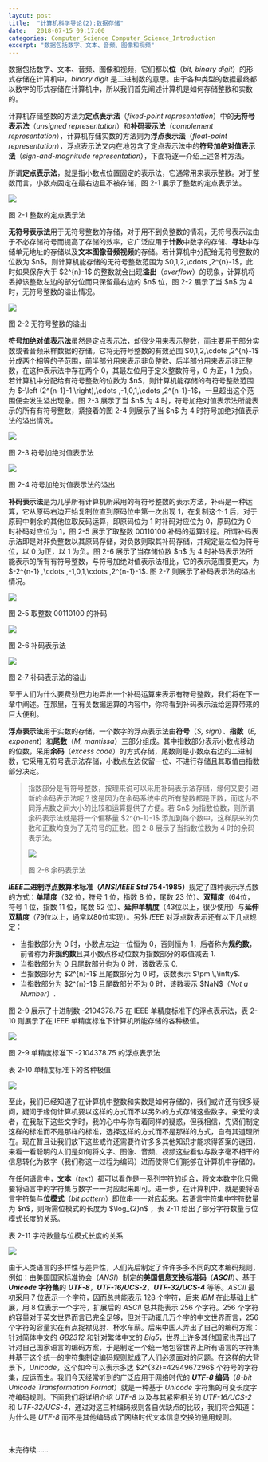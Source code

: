 ```yaml
---
layout: post
title:  "计算机科学导论(2):数据存储"
date:   2018-07-15 09:17:00
categories: Computer_Science Computer_Science_Introduction
excerpt: "数据包括数字、文本、音频、图像和视频"
---
```


<div class="post-style">

<p>数据包括数字、文本、音频、图像和视频，它们都以<strong>位</strong>（<em>bit, binary digit</em>）的形式存储在计算机中，<em>binary digit</em> 是二进制数的意思。由于各种类型的数据最终都以数字的形式存储在计算机中，所以我们首先阐述计算机是如何存储整数和实数的。</p>

<p>计算机存储整数的方法为<strong>定点表示法</strong>（<em>fixed-point representation</em>）中的<strong>无符号表示法</strong>（<em>unsigned representation</em>）和<strong>补码表示法</strong>（<em>complement representation</em>），计算机存储实数的方法则为<strong>浮点表示法</strong>（<em>float-point representation</em>），浮点表示法又内在地包含了定点表示法中的<strong>符号加绝对值表示法</strong>（<em>sign-and-magnitude representation</em>），下面将逐一介绍上述各种方法。</p>

<p>所谓<strong>定点表示法</strong>，就是指小数点位置固定的表示法，它通常用来表示整数。对于整数而言，小数点固定在最右边且不被存储，图 2-1 展示了整数的定点表示法。</p>

<p class="post-text-center"><img src="/assets/img/Natural_Science/Computer_Science/Introduction/fixed-point representation.png"></p>
<p class="post-text-tablename">图 2-1 整数的定点表示法</p>

<p><strong>无符号表示法</strong>用于无符号整数的存储，对于用不到负整数的情况，无符号表示法由于不必存储符号而提高了存储的效率，它广泛应用于<strong>计数</strong>中数字的存储、<strong>寻址</strong>中存储单元地址的存储以及<strong>文本图像音频视频</strong>的存储。若计算机中分配给无符号整数的位数为 $n$，则计算机能存储的无符号整数范围为  $0,1,2,\cdots ,2^{n}-1$，此时如果保存大于 $2^{n}-1$ 的整数就会出现<strong>溢出</strong>（<em>overflow</em>）的现象，计算机将丢掉该整数左边的部分位而只保留最右边的 $n$ 位，图 2-2 展示了当 $n$ 为 4 时，无符号整数的溢出情况。</p>

<p class="post-text-center"><img src="/assets/img/Natural_Science/Computer_Science/Introduction/overflow.png"></p>
<p class="post-text-tablename">图 2-2 无符号整数的溢出</p>

<p><strong>符号加绝对值表示法</strong>虽然是定点表示法，却很少用来表示整数，而主要用于部分实数或者音频采样数据的存储。它将无符号整数的有效范围 $0,1,2,\cdots ,2^{n}-1$ 分成两个相等的子范围，前半部分用来表示非负整数、后半部分用来表示非正整数，在这种表示法中存在两个 0，其最左位用于定义整数符号，0 为正，1 为负。若计算机中分配给有符号整数的位数为 $n$，则计算机能存储的有符号整数范围为  $-\left (2^{n-1}-1 \right),\cdots ,-1,0,1,\cdots ,2^{n-1}-1$，一旦超出这个范围便会发生溢出现象。图 2-3 展示了当 $n$ 为 4 时，符号加绝对值表示法所能表示的所有有符号整数，紧接着的图 2-4 则展示了当 $n$ 为 4 时符号加绝对值表示法的溢出情况。</p>

<p class="post-text-center"><img src="/assets/img/Natural_Science/Computer_Science/Introduction/sign-and-magnitude representation.png"></p>
<p class="post-text-tablename">图 2-3 符号加绝对值表示法</p>

<p class="post-text-center"><img src="/assets/img/Natural_Science/Computer_Science/Introduction/overflow 2.png"></p>
<p class="post-text-tablename">图 2-4 符号加绝对值表示法的溢出</p>

<p><strong>补码表示法</strong>是为几乎所有计算机所采用的有符号整数的表示方法，补码是一种运算，它从原码右边开始复制位直到原码位中第一次出现 1，在复制这个 1 后，对于原码中剩余的其他位取反码运算，即原码位为 1 时补码对应位为 0，原码位为 0 时补码对应位为 1，图 2-5 展示了取整数 00110100 补码的运算过程。所谓补码表示法即是对非负整数以其原码存储，对负数则取其补码存储，并规定最左位为符号位，以 0 为正，以 1 为负。图 2-6 展示了当存储位数 $n$ 为 4 时补码表示法所能表示的所有有符号整数，与符号加绝对值表示法相比，它的表示范围要更大，为 $-2^{n-1} ,\cdots ,-1,0,1,\cdots ,2^{n-1}-1$. 图 2-7 则展示了补码表示法的溢出情况。</p>

<p class="post-text-center"><img src="/assets/img/Natural_Science/Computer_Science/Introduction/complement operation.png"></p>
<p class="post-text-tablename">图 2-5 取整数 00110100 的补码</p>

<p class="post-text-center"><img src="/assets/img/Natural_Science/Computer_Science/Introduction/complement representation.png"></p>
<p class="post-text-tablename">图 2-6 补码表示法</p>

<p class="post-text-center"><img src="/assets/img/Natural_Science/Computer_Science/Introduction/overflow 3.png"></p>
<p class="post-text-tablename">图 2-7 补码表示法的溢出</p>

<p class="post-text-noindent">至于人们为什么要费劲巴力地弄出一个补码运算来表示有符号整数，我们将在下一章中阐述。在那里，在有关数据运算的内容中，你将看到补码表示法给运算带来的巨大便利。</p>

<p><strong>浮点表示法</strong>用于实数的存储，一个数字的浮点表示法由<strong>符号</strong>（<em>S, sign</em>）、<strong>指数</strong>（<em>E, exponent</em>）和<strong>尾数</strong>（<em>M, mantissa</em>）三部分组成。其中指数部分表示小数点移动的位数，采用<strong>余码</strong>（<em>excess code</em>）的方式存储，尾数则是小数点右边的二进制数，它采用无符号表示法存储，小数点左边仅留一位、不进行存储且其取值由指数部分决定。</p>

<blockquote>
指数部分是有符号整数，按理来说可以采用补码表示法存储，缘何又要引进新的余码表示法呢？这是因为在余码系统中的所有整数都是正数，而这为不同浮点数之间大小的比较和运算提供了方便。若 $n$ 为指数位数，则所谓余码表示法就是将一个偏移量 $2^{n-1}-1$ 添加到每个数中，这样原来的负数和正数均变为了无符号的正数。图 2-8 展示了当指数位数为 4 时的余码表示法。
<p class="post-text-center"><img src="/assets/img/Natural_Science/Computer_Science/Introduction/excess representation.png"></p>
<p class="post-text-tablename">图 2-8 余码表示法</p>
</blockquote>

<p class="post-text-noindent"><strong><em>IEEE</em>二进制浮点数算术标准（<em>ANSI/IEEE Std</em> 754-1985）</strong>规定了四种表示浮点数的方式：<strong>单精度</strong>（32 位，符号 1 位，指数 8 位，尾数 23 位）、<strong>双精度</strong>（64位，符号 1 位，指数 11 位，尾数 52 位）、<strong>延伸单精度</strong>（43位以上，很少使用）与<strong>延伸双精度</strong>（79位以上，通常以80位实现）。另外 <em>IEEE</em> 对浮点数表示还有以下几点规定：</p>

<ul>
<li>当指数部分为 0 时，小数点左边一位恒为 0，否则恒为 1，后者称为<strong>规约数</strong>，前者称为<strong>非规约数</strong>且其小数点移动位数为指数部分的取值减去 1.</li>
<li>当指数部分为 0 且尾数部分也为 0 时，该数表示 0.</li>
<li>当指数部分为 $2^{n}-1$ 且尾数部分为 0 时，该数表示 $\pm \,\infty$.</li>
<li>当指数部分为 $2^{n}-1$ 且尾数部分不为 0 时，该数表示 $NaN$（<em>Not a Number</em>）.</li>
</ul>

<p class="post-text-noindent">图 2-9 展示了十进制数 -2104378.75 在 IEEE 单精度标准下的浮点表示法，表 2-10 则展示了在 IEEE 单精度标准下计算机所能存储的各种极值。</p>

<p class="post-text-center"><img src="/assets/img/Natural_Science/Computer_Science/Introduction/floating-point representation.png"></p>
<p class="post-text-tablename">图 2-9 单精度标准下 -2104378.75 的浮点表示法</p>

<p class="post-text-tablename">表 2-10 单精度标准下的各种极值</p>
<p class="post-text-center"><img src="/assets/img/Natural_Science/Computer_Science/Introduction/extremum of float.png"></p>

<p>至此，我们已经知道了在计算机中整数和实数是如何存储的，我们或许还有很多疑问，疑问于缘何计算机要以这样的方式而不以另外的方式存储这些数字。亲爱的读者，在我敲下这些文字时，我的心中与你有着同样的疑惑，但我相信，先贤们制定这样的标准而不是那样的标准，选择这样的方式而不是那样的方式，自有其道理所在。现在暂且让我们放下这些或许还需要许许多多其他知识才能求得答案的谜团，来看一看聪明的人们是如何将文字、图像、音频、视频这些看似与数字毫不相干的信息转化为数字（我们称这一过程为编码）进而使得它们能够在计算机中存储的。</p>

<p>在任何语言中，<strong>文本</strong>（<em>text</em>）都可以看作是一系列字符的组合，将文本数字化只需要将语言中的字符集与数字一一对应起来即可。进一步，在计算机中，就是要将语言字符集与<strong>位模式</strong>（<em>bit pattern</em>）即位串一一对应起来。若语言字符集中字符数量为 $n$，则所需位模式的长度为 $\log_{2}n$ ，表 2-11 给出了部分字符数量与位模式长度的关系。</p>

<p class="post-text-tablename">表 2-11 字符数量与位模式长度的关系</p>
<p class="post-text-center"><img src="/assets/img/Natural_Science/Computer_Science/Introduction/relation of ns and lbp.png"></p>

<p class="post-text-noindent">由于人类语言的多样性与差异性，人们先后制定了许许多多不同的文本编码规则，例如：由美国国家标准协会（<em>ANSI</em>）制定的<strong>美国信息交换标准码</strong>（<em><strong>ASCII</strong></em>）、基于 <strong><em>Unicode</em> 字符集</strong>的 <em><strong>UTF-8</strong></em>，<em><strong>UTF-16/UCS-2</strong></em>，<em><strong>UTF-32/UCS-4</strong></em> 等等。<em>ASCII</em>  最初采用 7 位表示一个字符，因而总共能表示 128 个字符，后来 <em>IBM</em> 在此基础上扩展，用 8 位表示一个字符，扩展后的 <em>ASCII</em> 总共能表示 256 个字符。256 个字符的容量对于英文世界而言已完全足够，但对于动辄几万个字的中文世界而言，256 个字符的容量实在有点捉襟见肘、杯水车薪。后来中国人弄出了自己的编码方案：针对简体中文的 <em>GB2312</em> 和针对繁体中文的 <em>Big5</em>，世界上许多其他国家也弄出了针对自己国家语言的编码方案，于是制定一个统一地包容世界上所有语言的字符集并基于这个统一的字符集制定编码规则就成了人们必须面对的问题。在这样的大背景下，<em>Unicode</em>，这个如今可以表示多达 $2^{32}=4294967296$ 个符号的字符集，应运而生。我们今天经常听到的广泛应用于网络时代的 <strong><em>UTF-8</em> 编码</strong>（<em>8-bit Unicode Transformation Format</em>）就是一种基于 <em>Unicode</em> 字符集的可变长度字符编码规则。下面我们将详细介绍 <em>UTF-8</em> 以及与其紧密相关的 <em>UTF-16/UCS-2</em> 和 <em>UTF-32/UCS-4</em>，通过对这三种编码规则各自优缺点的比较，我们将会知道：为什么是 <em>UTF-8</em> 而不是其他编码成了网络时代文本信息交换的通用规则。</p>

<br>
<p class="post-text-noindent">未完待续……</p>

</div>